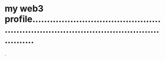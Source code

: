 # my web3 profile...........................................................................................................
.
